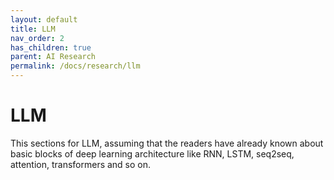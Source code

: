 ```yaml
---
layout: default
title: LLM
nav_order: 2
has_children: true
parent: AI Research
permalink: /docs/research/llm
---
```


# LLM
This sections for LLM, assuming that the readers have already known about basic blocks of deep learning architecture like RNN, LSTM, seq2seq, attention, transformers and so on.